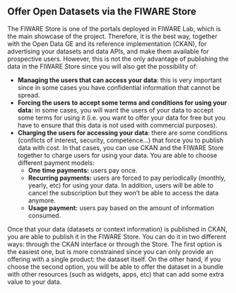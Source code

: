 <hr class="data-publication" style="display:none"/>
<h2>Offer Open Datasets via the FIWARE Store</h2>

The FIWARE Store is one of the portals deployed in FIWARE Lab, which is the main
showcase of the project. Therefore, it is the best way, together with the Open
Data GE and its reference implementation (CKAN), for advertising your datasets
and data APIs, and make them available for prospective users. However, this is
not the only advantage of publishing the data in the FIWARE Store since you will
also get the possibility of:

-   **Managing the users that can access your data**: this is very important
    since in some cases you have confidential information that cannot be spread.
-   **Forcing the users to accept some terms and conditions for using your
    data:** in some cases, you will want the users of your data to accept some
    terms for using it (i.e. you want to offer your data for free but you have
    to ensure that this data is not used with commercial purposes).
-   **Charging the users for accessing your data**: there are some conditions
    (conflicts of interest, security, competence...) that force you to publish
    data with cost. In that cases, you can use CKAN and the FIWARE Store
    together to charge users for using your data. You are able to choose
    different payment models:
    -   **One time payments:** users pay once.
    -   **Recurring payments:** users are forced to pay periodically (monthly,
        yearly, etc) for using your data. In addition, users will be able to
        cancel the subscription but they won’t be able to access the data
        anymore.
    -   **Usage payment:** users pay based on the amount of information
        consumed.

Once that your data (datasets or context information) is published in CKAN, you
are able to publish it in the FIWARE Store. You can do it in two different ways:
through the CKAN interface or through the Store. The first option is the easiest
one, but is more constrained since you can only provide an offering with a
single product: the dataset itself. On the other hand, if you choose the second
option, you will be able to offer the dataset in a bundle with other resources
(such as widgets, apps, etc) that can add some extra value to your data.
